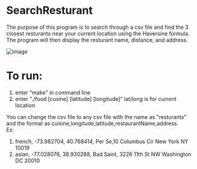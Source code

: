 # SearchResturant
The purpose of this program is to search through a csv file and find the 3 closest resturants near your current location using the  Haversine formula. The program will then display the resturant name, distance, and address.

![image](https://user-images.githubusercontent.com/42918033/44961083-d8e73480-aed8-11e8-89cd-b7058fb74f8e.png)

# To run: 
1) enter "make" in command line
2) enter "./food [cusine] [latitude] [longitude]" lat/long is for current location
  
You can change the csv file to any csv file with the name as "resturants" and the format as cuisine,longitude,latitude,restaurantName,address.   
Ex: 
  1) french, -73.982704, 40.768414, Per Se,10 Columbus Cir New York NY 10019 
  2) asian, -77.028076, 38.930288, Bad Saint, 3226 11th St NW Washington DC 20010
  
  


